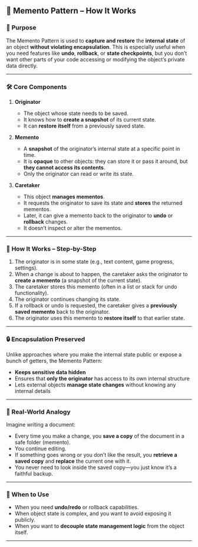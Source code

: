 ## 🧠 Memento Pattern – How It Works

### 🧩 **Purpose**

The Memento Pattern is used to **capture and restore** the **internal state** of an object **without violating encapsulation**. This is especially useful when you need features like **undo**, **rollback**, or **state checkpoints**, but you don’t want other parts of your code accessing or modifying the object’s private data directly.

---

### 🛠️ **Core Components**

1. **Originator**

    * The object whose state needs to be saved.
    * It knows how to **create a snapshot** of its current state.
    * It can **restore itself** from a previously saved state.

2. **Memento**

    * A **snapshot** of the originator’s internal state at a specific point in time.
    * It is **opaque** to other objects: they can store it or pass it around, but **they cannot access its contents**.
    * Only the originator can read or write its state.

3. **Caretaker**

    * This object **manages mementos**.
    * It requests the originator to save its state and **stores** the returned mementos.
    * Later, it can give a memento back to the originator to **undo** or **rollback** changes.
    * It doesn’t inspect or alter the mementos.

---

### 🔄 **How It Works – Step-by-Step**

1. The originator is in some state (e.g., text content, game progress, settings).
2. When a change is about to happen, the caretaker asks the originator to **create a memento** (a snapshot of the current state).
3. The caretaker stores this memento (often in a list or stack for undo functionality).
4. The originator continues changing its state.
5. If a rollback or undo is requested, the caretaker gives a **previously saved memento** back to the originator.
6. The originator uses this memento to **restore itself** to that earlier state.

---

### 🔒 **Encapsulation Preserved**

Unlike approaches where you make the internal state public or expose a bunch of getters, the Memento Pattern:

* **Keeps sensitive data hidden**
* Ensures that **only the originator** has access to its own internal structure
* Lets external objects **manage state changes** without knowing any internal details

---

### 🧠 Real-World Analogy

Imagine writing a document:

* Every time you make a change, you **save a copy** of the document in a safe folder (memento).
* You continue editing.
* If something goes wrong or you don’t like the result, you **retrieve a saved copy** and **replace** the current one with it.
* You never need to look inside the saved copy—you just know it’s a faithful backup.

---

### 📌 When to Use

* When you need **undo/redo** or rollback capabilities.
* When object state is complex, and you want to avoid exposing it publicly.
* When you want to **decouple state management logic** from the object itself.

---